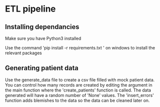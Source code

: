 # ETL pipeline

## Installing dependancies
Make sure you have Python3 installed

Use the command 'pip install -r requirements.txt ' on windows to install the relevant packages

## Generating patient data
Use the generate_data file to create a csv file filled with mock patient data.
You can control how many records are created by editing the argument in the main function where the 'create_patients' function is called. The data generated will have a random number of 'None' values. The 'insert_errors' function adds blemishes to the data so the data can be cleaned later on.
